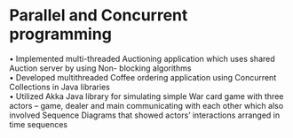 # Parallel and Concurrent programming

•	Implemented multi-threaded Auctioning application which uses shared Auction server by using Non- blocking algorithms	<br/>
•	Developed multithreaded Coffee ordering application using Concurrent Collections in Java libraries <br/>
•	Utilized Akka Java library for simulating simple War card game with three actors – game, dealer and main communicating with each other which also involved Sequence Diagrams that showed actors’ interactions arranged in time sequences
